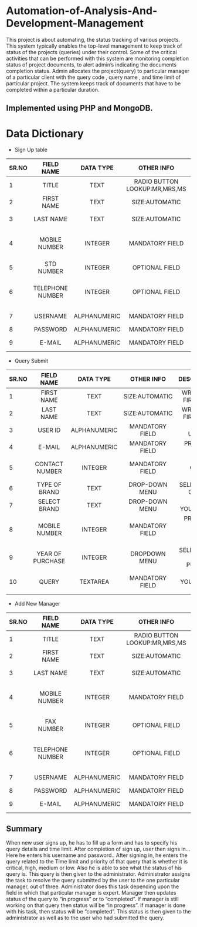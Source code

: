 # Automation-of-Analysis-And-Development-Management
This project is about automating, the status tracking of various projects. This system typically enables the top-level management to keep track of status of the projects (queries) under their control. Some of the critical activities that can be performed with this system are monitoring completion status of project documents, to alert admin’s indicating the documents completion status.
Admin  allocates  the  project(query)  to  particular  manager of  a  particular client with the query code , query  name ,  and  time limit of particular  project. The system  keeps  track  of  documents  that  have  to  be  completed  within  a  particular  duration.
## Implemented using PHP and MongoDB.

# Data Dictionary

* Sign Up table

|SR.NO|FIELD NAME|DATA TYPE|OTHER INFO|DESCRIPTION|
|-----|:--------:|:-------:|:--------:|---------:|
|1    |TITLE	 |TEXT     |RADIO BUTTON LOOKUP:MR,MRS,MS|SELECT GENDER|
|2     |FIRST NAME |	TEXT|	SIZE:AUTOMATIC |WRITE  YOUR FIRST NAME|
|3	|LAST NAME|	TEXT	|SIZE:AUTOMATIC|	WRITE YOUR FIRST NAME|
|4	|MOBILE NUMBER|	INTEGER	|MANDATORY FIELD	|PROVIDE 10 DIGITS MOBILE NUMBER|
|5	|STD NUMBER	|INTEGER	|OPTIONAL FIELD	|PROVIDE STD CODE|
|6	|TELEPHONE NUMBER|	INTEGER	|OPTIONAL FIELD	|PROVIDE  TELEPHONE NUMBER IF ANY|
|7	|USERNAME	|ALPHANUMERIC|	MANDATORY FIELD	|UNIQUE USERNAME|
|8|	PASSWORD	|ALPHANUMERIC|	MANDATORY FIELD	|PASSWORD|
|9|	E-MAIL	|ALPHANUMERIC	|MANDATORY FIELD	|PROVIDE E-MAIL| 

* Query Submit

|SR.NO|FIELD NAME|DATA TYPE|OTHER INFO|DESCRIPTION|
|-----|:--------:|:-------:|:--------:|---------:|
|1	|FIRST NAME |	TEXT|	SIZE:AUTOMATIC|	WRITE  YOUR FIRST NAME|
|2	|LAST NAME|	TEXT|	SIZE:AUTOMATIC	|WRITE YOUR FIRST NAME|
|3|	USER ID	|ALPHANUMERIC|	MANDATORY FIELD	|PROVIDE UNIQUE ID|
|4|	E-MAIL|	ALPHANUMERIC	|MANDATORY FIELD	|PROVIDE E-MAIL |
|5	|CONTACT NUMBER	|INTEGER	|MANDATORY FIELD	|PROVIDE  CONTACT NUMBER| 
|6	|TYPE OF BRAND|	TEXT	|DROP-DOWN MENU|	SELECT TYPE OF BRAND|
|7	|SELECT BRAND	|TEXT	|DROP-DOWN MENU	|SELECT YOUR BRAND|
|8|MOBILE NUMBER|	INTEGER	|MANDATORY FIELD	|PROVIDE 10 DIGITS MOBILE NUMBER|
|9	|YEAR OF PURCHASE	|INTEGER	|DROPDOWN MENU	|SELECT YEAR OF PURCHASE|
|10	|QUERY|	TEXTAREA	|MANDATORY FIELD	|PROVIDE YOUR QUERY HERE|

* Add New Manager

|SR.NO|FIELD NAME|DATA TYPE|OTHER INFO|DESCRIPTION|
|-----|:--------:|:-------:|:--------:|---------:|
|1|	TITLE	|TEXT|	RADIO BUTTON LOOKUP:MR,MRS,MS	|SELECT GENDER|
|2|	FIRST NAME |	TEXT	|SIZE:AUTOMATIC	|WRITE  YOUR FIRST NAME|
|3	|LAST NAME|	TEXT	|SIZE:AUTOMATIC	|WRITE YOUR FIRST NAME|
|4	|MOBILE NUMBER	|INTEGER|	MANDATORY FIELD|	PROVIDE 10 DIGITS MOBILE NUMBER|
|5|	FAX NUMBER	|INTEGER|	OPTIONAL FIELD|	PROVIDE S FAX  NUMBEER|
|6	|TELEPHONE NUMBER	|INTEGER	|OPTIONAL FIELD|	PROVIDE  TELEPHONE NUMBER IF ANY|
|7|	USERNAME|	ALPHANUMERIC|	MANDATORY FIELD|	UNIQUE USERNAME|
|8	|PASSWORD	|ALPHANUMERIC	|MANDATORY FIELD	|PASSWORD|
|9	|E-MAIL	|ALPHANUMERIC|	MANDATORY FIELD|	PROVIDE E-MAIL |

## Summary

When new user signs up, he has to fill up a form and has to specify his query details and time limit.  After completion of sign up, user then signs in…Here he enters his username and password.. After signing in, he enters the query related to the 
Time limit and priority of that query that is whether it is critical, high, medium or low. Also he is able to see what the status of his query is.
		This query is then given to the administrator. Administrator assigns the task to resolve the query submitted by the user to the one particular manager, out of three. Administrator does this task depending upon the field in which that particular manager is expert.
           Manager then updates status of the query to “in progress” or to “completed”. If manager is still working on that query then status will be “in progress”. If manager is done with his task, then status will be “completed”.
                         This status is then given to the administrator as well as to the user who had submitted the query.



